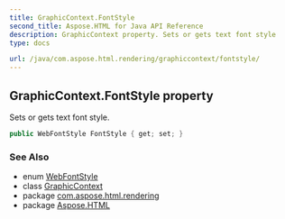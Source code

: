 ```yaml
---
title: GraphicContext.FontStyle
second_title: Aspose.HTML for Java API Reference
description: GraphicContext property. Sets or gets text font style
type: docs

url: /java/com.aspose.html.rendering/graphiccontext/fontstyle/
---
```

## GraphicContext.FontStyle property

Sets or gets text font style.

```java
public WebFontStyle FontStyle { get; set; }
```

### See Also

* enum [WebFontStyle](../../../com.aspose.html.drawing/webfontstyle/)
* class [GraphicContext](../)
* package [com.aspose.html.rendering](../../../com.aspose.html.rendering/)
* package [Aspose.HTML](../../../)
